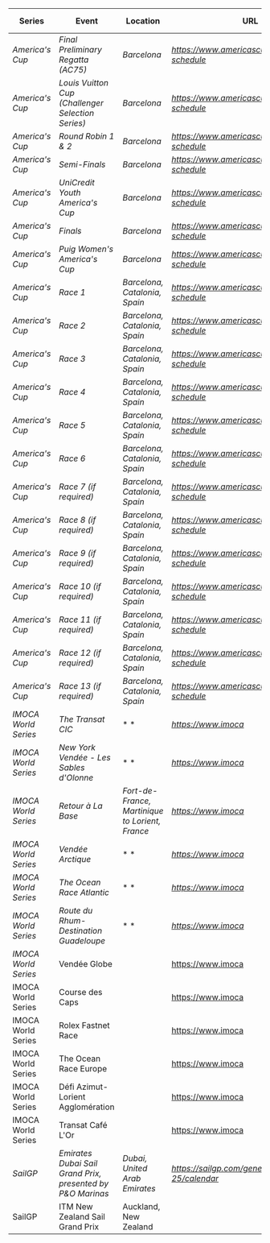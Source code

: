 | Series | Event | Location | URL | Start Date | End Date |
|---|---|---|---|---|---|
| *America's Cup* | *Final Preliminary Regatta (AC75)* | *Barcelona* | *https://www.americascup.com/en/ac37-schedule* | *2024-08-22* | *2024-08-25* |
| *America's Cup* | *Louis Vuitton Cup (Challenger Selection Series)* | *Barcelona* | *https://www.americascup.com/en/ac37-schedule* | *2024-08-29* | *2024-10-07* |
| *America's Cup* | *Round Robin 1 & 2* | *Barcelona* | *https://www.americascup.com/en/ac37-schedule* | *2024-08-29* | *2024-09-08* |
| *America's Cup* | *Semi-Finals* | *Barcelona* | *https://www.americascup.com/en/ac37-schedule* | *2024-09-14* | *2024-09-19* |
| *America's Cup* | *UniCredit Youth America's Cup* | *Barcelona* | *https://www.americascup.com/en/ac37-schedule* | *2024-09-17* | *2024-09-26* |
| *America's Cup* | *Finals* | *Barcelona* | *https://www.americascup.com/en/ac37-schedule* | *2024-09-26* | *2024-10-05* |
| *America's Cup* | *Puig Women's America's Cup* | *Barcelona* | *https://www.americascup.com/en/ac37-schedule* | *2024-10-05* | *2024-10-13* |
| *America's Cup* | *Race 1* | *Barcelona, Catalonia, Spain* | *https://www.americascup.com/en/ac37-schedule* | *2024-10-12* | *2024-10-12* |
| *America's Cup* | *Race 2* | *Barcelona, Catalonia, Spain* | *https://www.americascup.com/en/ac37-schedule* | *2024-10-12* | *2024-10-12* |
| *America's Cup* | *Race 3* | *Barcelona, Catalonia, Spain* | *https://www.americascup.com/en/ac37-schedule* | *2024-10-13* | *2024-10-13* |
| *America's Cup* | *Race 4* | *Barcelona, Catalonia, Spain* | *https://www.americascup.com/en/ac37-schedule* | *2024-10-13* | *2024-10-13* |
| *America's Cup* | *Race 5* | *Barcelona, Catalonia, Spain* | *https://www.americascup.com/en/ac37-schedule* | *2024-10-16* | *2024-10-16* |
| *America's Cup* | *Race 6* | *Barcelona, Catalonia, Spain* | *https://www.americascup.com/en/ac37-schedule* | *2024-10-16* | *2024-10-16* |
| *America's Cup* | *Race 7 (if required)* | *Barcelona, Catalonia, Spain* | *https://www.americascup.com/en/ac37-schedule* | *2024-10-18* | *2024-10-18* |
| *America's Cup* | *Race 8 (if required)* | *Barcelona, Catalonia, Spain* | *https://www.americascup.com/en/ac37-schedule* | *2024-10-18* | *2024-10-18* |
| *America's Cup* | *Race 9 (if required)* | *Barcelona, Catalonia, Spain* | *https://www.americascup.com/en/ac37-schedule* | *2024-10-19* | *2024-10-19* |
| *America's Cup* | *Race 10 (if required)* | *Barcelona, Catalonia, Spain* | *https://www.americascup.com/en/ac37-schedule* | *2024-10-19* | *2024-10-19* |
| *America's Cup* | *Race 11 (if required)* | *Barcelona, Catalonia, Spain* | *https://www.americascup.com/en/ac37-schedule* | *2024-10-20* | *2024-10-20* |
| *America's Cup* | *Race 12 (if required)* | *Barcelona, Catalonia, Spain* | *https://www.americascup.com/en/ac37-schedule* | *2024-10-20* | *2024-10-20* |
| *America's Cup* | *Race 13 (if required)* | *Barcelona, Catalonia, Spain* | *https://www.americascup.com/en/ac37-schedule* | *2024-10-21* | *2024-10-21* |
| *IMOCA World Series* | *The Transat CIC* | * * | *https://www.imoca* | *2024* | *2024* |
| *IMOCA World Series* | *New York Vendée - Les Sables d'Olonne* | * * | *https://www.imoca* | *2024* | *2024* |
| *IMOCA World Series* | *Retour à La Base* | *Fort-de-France, Martinique to Lorient, France* | *https://www.imoca* | *2024* | *2024* |
| *IMOCA World Series* | *Vendée Arctique* | * * | *https://www.imoca* | *2024-06* | *2024-06* |
| *IMOCA World Series* | *The Ocean Race Atlantic* | * * | *https://www.imoca* | *2024-08* | *2024-08* |
| *IMOCA World Series* | *Route du Rhum-Destination Guadeloupe* | * * | *https://www.imoca* | *2024-11* | *2024-11* |
| *IMOCA World Series* | Vendée Globe |  | https://www.imoca | 2024 | 2025 |
| IMOCA World Series | Course des Caps |  | https://www.imoca | 2025 | 2025 |
| IMOCA World Series | Rolex Fastnet Race |  | https://www.imoca | 2025-07 | 2025-07 |
| IMOCA World Series | The Ocean Race Europe |  | https://www.imoca | 2025-08 | 2025-08 |
| IMOCA World Series | Défi Azimut-Lorient Agglomération |  | https://www.imoca | 2025-09 | 2025-09 |
| IMOCA World Series | Transat Café L'Or |  | https://www.imoca | 2025-10 | 2025-10 |
| *SailGP* | *Emirates Dubai Sail Grand Prix, presented by P&O Marinas* | *Dubai, United Arab Emirates* | *https://sailgp.com/general/24-25/calendar* | *2024-11-23* | *2024-11-24* |
| SailGP | ITM New Zealand Sail Grand Prix | Auckland, New Zealand |